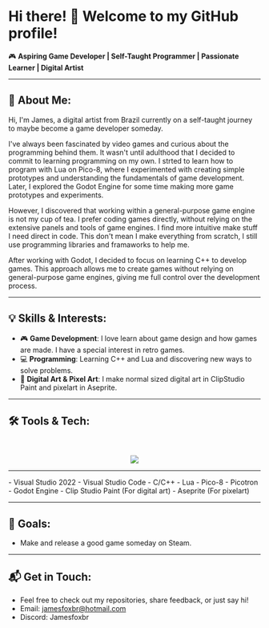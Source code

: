 # Hi there! 👋 Welcome to my GitHub profile!

🎮 **Aspiring Game Developer | Self-Taught Programmer | Passionate Learner | Digital Artist**

---

## 🚀 About Me:
Hi, I'm James, a digital artist from Brazil currently on a self-taught journey to maybe become a game developer someday.

I've always been fascinated by video games and curious about the programming behind them. It wasn't until adulthood that I decided to commit to learning programming on my own. I strted to learn how to program with Lua on Pico-8, where I experimented with creating simple prototypes and understanding the fundamentals of game development. Later, I explored the Godot Engine for some time making more game prototypes and experiments.

However, I discovered that working within a general-purpose game engine is not my cup of tea. I prefer coding games directly, without relying on the extensive panels and tools of game engines. I find more intuitive make stuff I need direct in code. This don't mean I make everything from scratch, I still use programming libraries and framaworks to help me.

After working with Godot, I decided to focus on learning C++ to develop games. This approach allows me to create games without relying on general-purpose game engines, giving me full control over the development process.

---

## 💡 Skills & Interests:
- 🎮 **Game Development**: I love learn about game design and how games are made. I have a special interest in retro games.
- 💻 **Programming**: Learning C++ and Lua and discovering new ways to solve problems.
- 🎨 **Digital Art & Pixel Art**: I make normal sized digital art in ClipStudio Paint and pixelart in Aseprite.

---

## 🛠️ Tools & Tech:
<br>

<p align="center">
  <img src="https://skillicons.dev/icons?i=cpp,discord,html,lua,visualstudio,vscode" />
</p>

<hr>
- Visual Studio 2022
- Visual Studio Code
- C/C++ 
- Lua
- Pico-8
- Picotron
- Godot Engine
- Clip Studio Paint (For digital art)
- Aseprite (For pixelart)

---

## 🎯 Goals:
- Make and release a good game someday on Steam.

---

## 📬 Get in Touch:
- Feel free to check out my repositories, share feedback, or just say hi! 
- Email: jamesfoxbr@hotmail.com
- Discord: Jamesfoxbr


